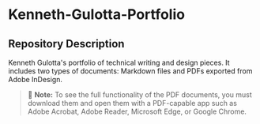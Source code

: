 # Kenneth-Gulotta-Portfolio
## Repository Description
Kenneth Gulotta's portfolio of technical writing and design pieces. It includes two types of documents: Markdown files and PDFs exported from Adobe InDesign.  
> :memo: **Note:** To see the full functionality of the PDF documents, you must download them and open them with a PDF-capable app such as Adobe Acrobat, Adobe Reader, Microsoft Edge, or Google Chrome.
